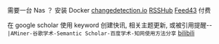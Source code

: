 需要一台 Nas ？
安装 Docker [changedetection.io](https://github.com/dgtlmoon/changedetection.io)
[RSSHub](https://github.com/DIYgod/RSSHub)
[Feed43](http://feed43.com/) 付费

在 google scholar 使用 keyword 创建快讯, 相关主题更新, 或被引用提醒--`|AMiner-谷歌学术-Semantic Scholar-百度学术-知网使用方法分享` [bilibili](https://www.bilibili.com/video/BV1fR4y1W7Zt/?t=39)